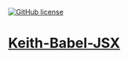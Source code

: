 
[![GitHub license](https://img.shields.io/badge/license-MIT-blue.svg)](https://github.com/KeithWang2019/Keith-Babel-JSX/blob/master/LICENSE)
# [Keith-Babel-JSX](https://github.com/KeithWang2019/Keith-Babel-JSX)
